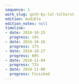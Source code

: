 ```yaml
---
sequence: 1
work_slug: goth-by-lol-tolhurst
edition: Audible
edition_notes: null
timeline:
- date: 2024-10-25
  progress: 14%
- date: 2024-10-26
  progress: 17%
- date: 2024-10-27
  progress: 60%
- date: 2024-11-04
  progress: 71%
- date: 2024-11-08
  progress: Finished
---
```


